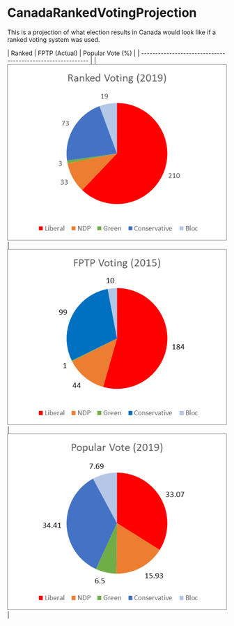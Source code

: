 # CanadaRankedVotingProjection
This is a projection of what election results in Canada would look like if a ranked voting system was used. 

| Ranked              | FPTP (Actual)     | Popular Vote (%)  |
| ----------------------------------------------------------- |
| ![](Ranked2019.png) | ![](FPTP2019.png) | ![](Pop2019.png)  |

